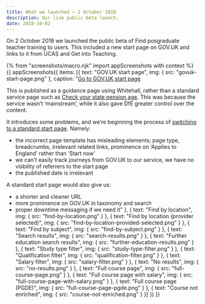 ```yaml
---
title: What we launched – 2 October 2018
description: Our live public beta launch.
date: 2018-10-02
---
```


On 2 October 2018 we launched the public beta of Find posgraduate teacher training to users. This included a new start page on GOV.UK and links to it from UCAS and Get into Teaching.

{% from "screenshots/macro.njk" import appScreenshots with context %}
{{ appScreenshots({
  items: [{
    text: "GOV.UK start page",
    img: { src: "govuk-start-page.png" },
    caption: "[Go to GOV.UK start page](https://www.gov.uk/find-postgraduate-teacher-training-courses)

This is published as a guidance page using Whitehall, rather than a standard service page such as [Check your state pension age](https://www.gov.uk/state-pension-age). This was because the service wasn’t ‘mainstream’, while it also gave DfE greater control over the content.

It introduces some problems, and we’re beginning the process of [switching to a standard start page](https://trello.com/c/QDFcFsSd/425-apply-for-a-mainstream-govuk-start-page). Namely:

* the incorrect page template has misleading elements; page type, breadcrumbs, irrelevant related links, prominence on ‘Applies to England’ rather than ‘Start now’
* we can’t easily track journeys from GOV.UK to our service, we have no visbility of referrers to the start page
* the published date is irrelevant

A standard start page would also give us:

* a shorter and cleaner URL
* more prominence on GOV.UK in taxonomy and search
* proper downtime messaging if we need it"
  }, {
    text: "Find by location",
    img: { src: "find-by-location.png" }
  }, {
    text: "Find by location (provider selected)",
    img: { src: "find-by-location-provided-selected.png" }
  }, {
    text: "Find by subject",
    img: { src: "find-by-subject.png" }
  }, {
    text: "Search results",
    img: { src: "search-results.png" }
  }, {
    text: "Further education search results",
    img: { src: "further-education-results.png" }
  }, {
    text: "Study type filter",
    img: { src: "study-type-filter.png" }
  }, {
    text: "Qualification filter",
    img: { src: "qualification-filter.png" }
  }, {
    text: "Salary filter",
    img: { src: "salary-filter.png" }
  }, {
    text: "No results",
    img: { src: "no-results.png" }
  }, {
    text: "Full course page",
    img: { src: "full-course-page.png" }
  }, {
    text: "Full course page with salary",
    img: { src: "full-course-page-with-salary.png" }
  }, {
    text: "Full course page (PGDE)",
    img: { src: "full-course-page-pgde.png" }
  }, {
    text: "Course not enriched",
    img: { src: "course-not-enriched.png" }
  }]
}) }}
